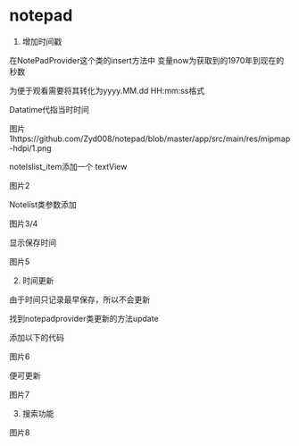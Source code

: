 # notepad
1.	增加时间戳

在NotePadProvider这个类的insert方法中
变量now为获取到的1970年到现在的秒数

为便于观看需要将其转化为yyyy.MM.dd HH:mm:ss格式

Datatime代指当时时间

图片1https://github.com/Zyd008/notepad/blob/master/app/src/main/res/mipmap-hdpi/1.png


notelslist_item添加一个 textView

图片2

Notelist类参数添加

图片3/4

显示保存时间

图片5

2.	时间更新

由于时间只记录最早保存，所以不会更新

找到notepadprovider类更新的方法update

添加以下的代码

图片6

便可更新

图片7

3.	搜索功能

图片8
